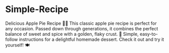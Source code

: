 # Simple-Recipe
Delicious Apple Pie Recipe 🍏🥧 This classic apple pie recipe is perfect for any occasion. Passed down through generations, it combines the perfect balance of sweet and spice with a golden, flaky crust. 🍎 Simple, easy-to-follow instructions for a delightful homemade dessert. Check it out and try it yourself! 🍽️
